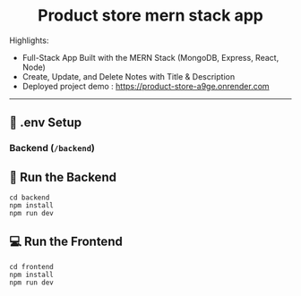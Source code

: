 <h1 align="center">Product store mern stack app</h1>

Highlights:

- Full-Stack App Built with the MERN Stack (MongoDB, Express, React, Node)
- Create, Update, and Delete Notes with Title & Description
- Deployed project demo : https://product-store-a9ge.onrender.com
---
## 🧪 .env Setup

### Backend (`/backend`)

## 🔧 Run the Backend

```
cd backend
npm install
npm run dev
```

## 💻 Run the Frontend

```
cd frontend
npm install
npm run dev
```
